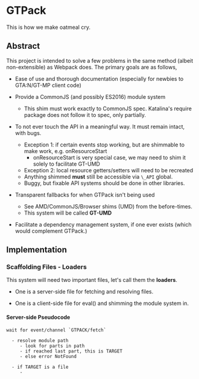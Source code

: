 # GTPack

This is how we make oatmeal cry.

## Abstract

This project is intended to solve a few problems in the same method (albeit non-extensible) as Webpack does. The primary goals are as follows,

- Ease of use and thorough documentation (especially for newbies to GTA:N/GT-MP client code)

- Provide a CommonJS (and possibly ES2016) module system
  + This shim must work exactly to CommonJS spec. Katalina's require package does not follow it to spec, only partially.

- To not ever touch the API in a meaningful way. It must remain intact, with bugs.
  + Exception 1: if certain events stop working, but are shimmable to make work, e.g. onResourceStart
    - onResourceStart is very special case, we may need to shim it solely to facilitate GT-UMD
  + Exception 2: local resource getters/setters will need to be recreated
  + Anything shimmed **must** still be accessible via `\_API` global.
  + Buggy, but fixable API systems should be done in other libraries.

- Transparent fallbacks for when GTPack isn't being used
  + See AMD/CommonJS/Browser shims (UMD) from the before-times.
  + This system will be called **GT-UMD**
  
- Facilitate a dependency management system, if one ever exists (which would complement GTPack.)

## Implementation

### Scaffolding Files - Loaders

This system will need two important files, let's call them the **loaders**. 

- One is a server-side file for fetching and resolving files.

- One is a client-side file for eval() and shimming the module system in.

#### Server-side Pseudocode

```
wait for event/channel `GTPACK/fetch`
  
  - resolve module path
     - look for parts in path
     - if reached last part, this is TARGET
     - else error NotFound
     
  - if TARGET is a file
     - 
